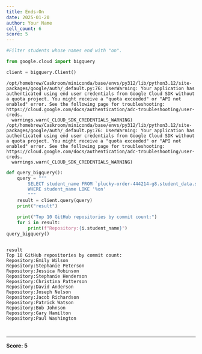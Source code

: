 ```yaml
---
title: Ends-On
date: 2025-01-20
author: Your Name
cell_count: 6
score: 5
---
```


```python
#Filter students whose names end with "on".
```


```python
from google.cloud import bigquery
```


```python
client = bigquery.Client()
```

    /opt/homebrew/Caskroom/miniconda/base/envs/py312/lib/python3.12/site-packages/google/auth/_default.py:76: UserWarning: Your application has authenticated using end user credentials from Google Cloud SDK without a quota project. You might receive a "quota exceeded" or "API not enabled" error. See the following page for troubleshooting: https://cloud.google.com/docs/authentication/adc-troubleshooting/user-creds. 
      warnings.warn(_CLOUD_SDK_CREDENTIALS_WARNING)
    /opt/homebrew/Caskroom/miniconda/base/envs/py312/lib/python3.12/site-packages/google/auth/_default.py:76: UserWarning: Your application has authenticated using end user credentials from Google Cloud SDK without a quota project. You might receive a "quota exceeded" or "API not enabled" error. See the following page for troubleshooting: https://cloud.google.com/docs/authentication/adc-troubleshooting/user-creds. 
      warnings.warn(_CLOUD_SDK_CREDENTIALS_WARNING)



```python
def query_bigquery():
    query = """
        SELECT student_name FROM `plucky-order-444214-g8.student_data.student_data_madhuri` 
        WHERE student_name LIKE '%on'
        """
    result = client.query(query)
    print("result")

    print("Top 10 GitHub repositories by commit count:")
    for i in result:
        print(f"Repository:{i.student_name}")
query_bigquery()
    
```

    result
    Top 10 GitHub repositories by commit count:
    Repository:Emily Wilson
    Repository:Stephanie Peterson
    Repository:Jessica Robinson
    Repository:Stephanie Henderson
    Repository:Christina Patterson
    Repository:David Anderson
    Repository:Joseph Nelson
    Repository:Jacob Richardson
    Repository:Patrick Watson
    Repository:Bob Johnson
    Repository:Gary Hamilton
    Repository:Paul Washington



```python

```


```python

```


---
**Score: 5**
